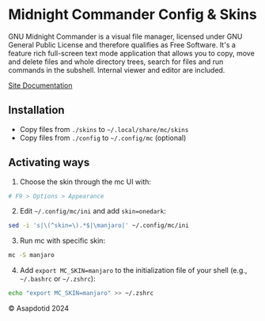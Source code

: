 # Midnight Commander Config & Skins

GNU Midnight Commander is a visual file manager, licensed under GNU General Public License and therefore qualifies as Free Software. It's a feature rich full-screen text mode application that allows you to copy, move and delete files and whole directory trees, search for files and run commands in the subshell. Internal viewer and editor are included.

[Site Documentation](https://midnight-commander.org/)

## Installation

- Copy files from `./skins` to `~/.local/share/mc/skins`
- Copy files from `./config` to `~/.config/mc` (optional)

## Activating ways

1. Choose the skin through the mc UI with:

```sh
# F9 > Options > Appearance
```

2. Edit `~/.config/mc/ini` and add `skin=onedark`:

```sh
sed -i 's|\(^skin=\).*$|\manjaro|' ~/.config/mc/ini
```

3. Run mc with specific skin:

```sh
mc -S manjaro
```

4. Add `export MC_SKIN=manjaro` to the initialization file of your shell (e.g., `~/.bashrc` or `~/.zshrc`):

```sh
echo "export MC_SKIN=manjaro" >> ~/.zshrc
```

©️ Asapdotid 2024
